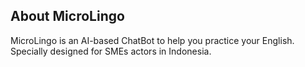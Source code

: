 ## About MicroLingo

MicroLingo is an AI-based ChatBot to help you practice your English. Specially designed for SMEs actors in Indonesia.